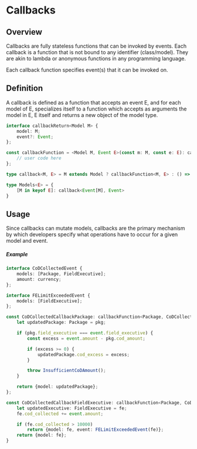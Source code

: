 # Callbacks

## Overview

Callbacks are fully stateless functions that can be invoked by events. Each callback is a function that is not bound to any identifier (class/model). They are akin to lambda or anonymous functions in any programming language.

Each callback function specifies event(s) that it can be invoked on.

## Definition

A callback is defined as a function that accepts an event E, and for each model of E, specializes itself to a function which accepts as arguments the model in E, E itself and returns a new object of the model type.

```ts
interface callbackReturn<Model M> {
	model: M;
	event?: Event;
};

const callbackFunction = <Model M, Event E>(const m: M, const e: E): callbackReturn<M> => {
	// user code here
};

type callback<M, E> = M extends Model ? callbackFunction<M, E> : () => {};

type Models<E> = {
	[M in keyof E]: callback<Event[M], Event>
}
```

## Usage

Since callbacks can mutate models, callbacks are the primary mechanism by which developers specify what operations have to occur for a given model and event.

##### Example
```ts
interface CoDCollectedEvent {
	models: [Package, FieldExecutive];
	amount: currency;
};

interface FELimitExceededEvent {
	models: [FieldExecutive];
};

const CoDCollectedCallbackPackage: callbackFunction<Package, CoDCollectedEvent> = (const pkg: Package, const event: CoDCollectedEvent) : callbackReturn<Package> {
	let updatedPackage: Package = pkg;

	if (pkg.field_executive === event.field_executive) {
		const excess = event.amount - pkg.cod_amount;

		if (excess >= 0) {
			updatedPackage.cod_excess = excess;
		}

		throw InsufficientCoDAmount();
	}

	return {model: updatedPackage};
};

const CoDCollectedCallbackFieldExecutive: callbackFunction<Package, CoDCollectedEvent> = (const fe: FieldExecutive, const event: CoDCollectedEvent): callbackReturn<FieldExecutive> {
	let updatedExecutive: FieldExecutive = fe;
	fe.cod_collected += event.amount;

	if (fe.cod_collected > 10000)
		return {model: fe, event: FELimitExceededEvent(fe)};
	return {model: fe};
}
```